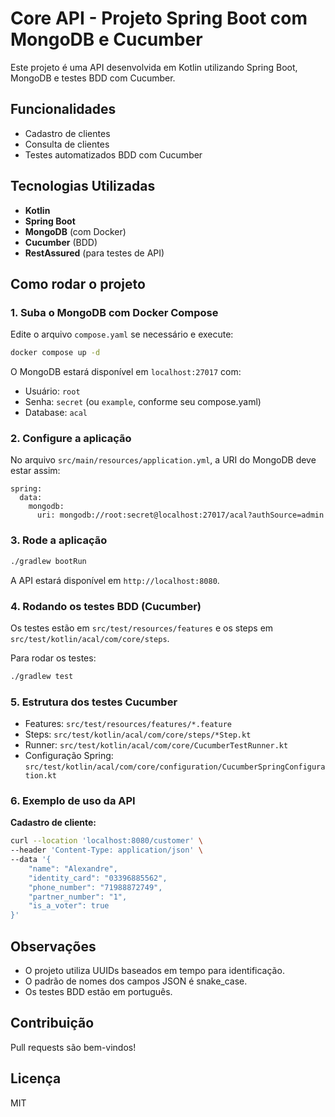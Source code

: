 # Core API - Projeto Spring Boot com MongoDB e Cucumber

Este projeto é uma API desenvolvida em Kotlin utilizando Spring Boot, MongoDB e testes BDD com Cucumber.

## Funcionalidades
- Cadastro de clientes
- Consulta de clientes
- Testes automatizados BDD com Cucumber

## Tecnologias Utilizadas
- **Kotlin**
- **Spring Boot**
- **MongoDB** (com Docker)
- **Cucumber** (BDD)
- **RestAssured** (para testes de API)

## Como rodar o projeto

### 1. Suba o MongoDB com Docker Compose

Edite o arquivo `compose.yaml` se necessário e execute:

```sh
docker compose up -d
```

O MongoDB estará disponível em `localhost:27017` com:
- Usuário: `root`
- Senha: `secret` (ou `example`, conforme seu compose.yaml)
- Database: `acal`

### 2. Configure a aplicação

No arquivo `src/main/resources/application.yml`, a URI do MongoDB deve estar assim:

```
spring:
  data:
    mongodb:
      uri: mongodb://root:secret@localhost:27017/acal?authSource=admin
```

### 3. Rode a aplicação

```sh
./gradlew bootRun
```

A API estará disponível em `http://localhost:8080`.

### 4. Rodando os testes BDD (Cucumber)

Os testes estão em `src/test/resources/features` e os steps em `src/test/kotlin/acal/com/core/steps`.

Para rodar os testes:

```sh
./gradlew test
```

### 5. Estrutura dos testes Cucumber
- Features: `src/test/resources/features/*.feature`
- Steps: `src/test/kotlin/acal/com/core/steps/*Step.kt`
- Runner: `src/test/kotlin/acal/com/core/CucumberTestRunner.kt`
- Configuração Spring: `src/test/kotlin/acal/com/core/configuration/CucumberSpringConfiguration.kt`

### 6. Exemplo de uso da API

**Cadastro de cliente:**

```sh
curl --location 'localhost:8080/customer' \
--header 'Content-Type: application/json' \
--data '{
    "name": "Alexandre",
    "identity_card": "03396885562",
    "phone_number": "71988872749",
    "partner_number": "1",
    "is_a_voter": true
}'
```

## Observações
- O projeto utiliza UUIDs baseados em tempo para identificação.
- O padrão de nomes dos campos JSON é snake_case.
- Os testes BDD estão em português.

## Contribuição
Pull requests são bem-vindos!

## Licença
MIT

